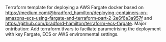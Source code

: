 Terraform template for deploying a AWS Fargate docker based on https://medium.com/@bradford_hamilton/deploying-containers-on-amazons-ecs-using-fargate-and-terraform-part-2-2e6f6a3a957f and https://github.com/bradford-hamilton/terraform-ecs-fargate.
Major ontribution: Add terraform.tfvars to faciliate parametrising the deployment with key Fargate, ECS or AWS environmental settings.
